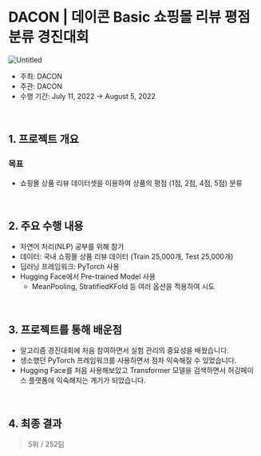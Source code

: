 # DACON |  데이콘 Basic 쇼핑몰 리뷰 평점 분류 경진대회  

![Untitled](https://user-images.githubusercontent.com/103119868/218686631-5e43bbad-f08d-4132-b75f-cbf3e9649884.jpg)


- 주최: DACON
- 주관: DACON
- 수행 기간: July 11, 2022 → August 5, 2022

<br>

## 1. 프로젝트 개요
### 목표
- 쇼핑몰 상품 리뷰 데이터셋을 이용하여 상품의 평점 (1점, 2점, 4점, 5점) 분류

<br>

## 2. 주요 수행 내용
- 자연어 처리(NLP) 공부를 위해 참가
- 데이터: 국내 쇼핑몰 상품 리뷰 데이터 (Train 25,000개, Test 25,000개)
- 딥러닝 프레임워크: PyTorch 사용
- Hugging Face에서 Pre-trained Model 사용
    - MeanPooling, StratifiedKFold 등 여러 옵션을 적용하여 시도

<br>

## 3. 프로젝트를 통해 배운점
- 알고리즘 경진대회에 처음 참여하면서 실험 관리의 중요성을 배웠습니다.
- 생소했던 PyTorch 프레임워크를 사용하면서 점차 익숙해질 수 있었습니다.
- Hugging Face를 처음 사용해보았고 Transformer 모델을 검색하면서 허깅페이스 플랫폼에 익숙해지는 계기가 되었습니다.

<br>

## 4. 최종 결과
> 5위 / 252팀